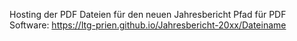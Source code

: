 Hosting der PDF Dateien für den neuen Jahresbericht
Pfad für PDF Software: https://ltg-prien.github.io/Jahresbericht-20xx/Dateiname
